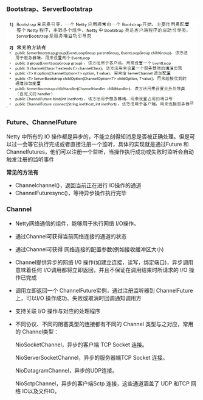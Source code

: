 ### Bootstrap、ServerBootstrap

![](images/20.Bootstrap、ServerBootstrap.png)

### Future、ChannelFuture

Netty 中所有的 IO 操作都是异步的，不能立刻得知消息是否被正确处理。但是可以过一会等它执行完成或者直接注册一个监听，具体的实现就是通过Future 和Channelfutures，他们可以注册一个监听，当操作执行成功或失败时监听会自动触发注册的监听事件

**常见的方法有**

-  Channelchannel()，返回当前正在进行 IO操作的通道
- ChannelFuturesync()，等待异步操作执行完毕

### Channel

- Netty网络通信的组件，能够用于执行网络 I/O操作。

- 通过Channel可获得当前网络连接的通道的状态

- 通过Channel可获得 网络连接的配置参数(例如接收缓冲区大小)

- Channel提供异步的网络 I/0 操作(如建立连接，读写，绑定端口)，异步调用意味着任何 I/O调用都将立即返回，并且不保证在调用结束时所请求的 I/O 操作已完成

- 调用立即返回一个 ChannelFuture实例，通过注册监听器到 ChannelFuture上，可以I/O 操作成功、失败或取消时回调通知调用方

- 支持关联 I/O 操作与对应的处理程序

- 不同协议、不同的阻塞类型的连接都有不同的 Channel 类型与之对应，常用的 Channel类型：

  NioSocketChannel，异步的客户端 TCP Socket 连接。

  NioServerSocketChannel，异步的服务器端TCP Socket 连接。

  NioDatagramChannel，异步的UDP连接。

  NioSctpChannel，异步的客户端Sctp 连接，这些通道涵盖了 UDP 和TCP 网络 IO以及文件IO。